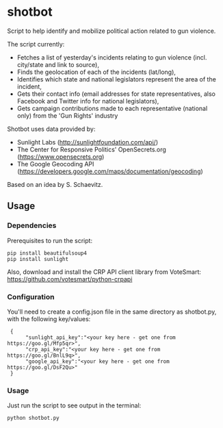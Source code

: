 # shotbot
Script to help identify and mobilize political action related to gun violence.

The script currently:
- Fetches a list of yesterday's incidents relating to gun violence (incl. city/state and link to source), 
- Finds the geolocation of each of the incidents (lat/long), 
- Identifies which state and national legislators represent the area of the incident,
- Gets their contact info (email addresses for state representatives, also Facebook and Twitter info for national legislators), 
- Gets campaign contributions made to each representative (national only) from the 'Gun Rights' industry

Shotbot uses data provided by:
- Sunlight Labs (http://sunlightfoundation.com/api/)
- The Center for Responsive Politics' OpenSecrets.org (https://www.opensecrets.org)
- The Google Geocoding API (https://developers.google.com/maps/documentation/geocoding)

Based on an idea by S. Schaevitz.

## Usage
### Dependencies
Prerequisites to run the script:

    pip install beautifulsoup4
    pip install sunlight

Also, download and install the CRP API client library from VoteSmart:
https://github.com/votesmart/python-crpapi

### Configuration

You'll need to create a config.json file in the same directory as shotbot.py, 
with the following key/values:

     {
          "sunlight_api_key":"<your key here - get one from https://goo.gl/Mfp5qr>",
          "crp_api_key":"<your key here - get one from https://goo.gl/BnlL9q>",
          "google_api_key":"<your key here - get one from https://goo.gl/DsF2Qu>"
     } 

### Usage
Just run the script to see output in the terminal:

    python shotbot.py

